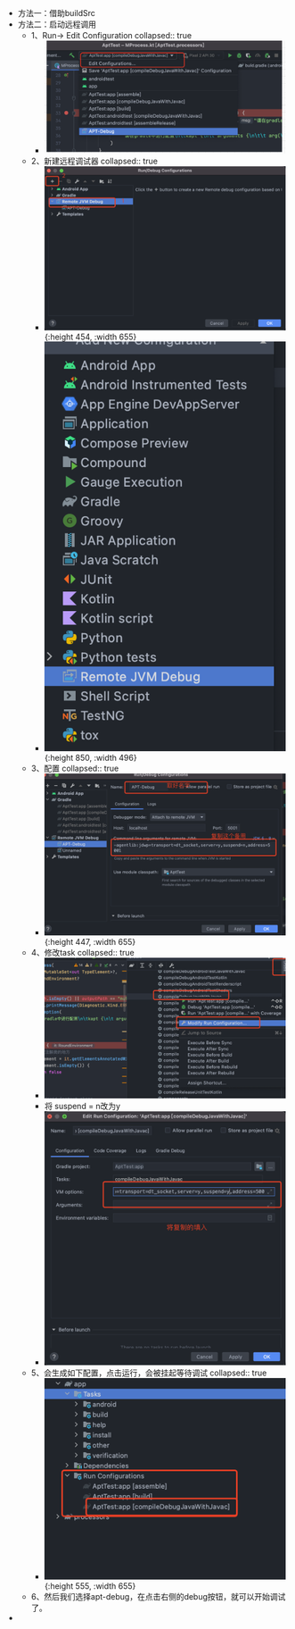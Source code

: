 - 方法一：借助buildSrc
- 方法二：启动远程调用
	- 1、Run-> Edit Configuration
	  collapsed:: true
		- ![image.png](../assets/image_1656397646365_0.png)
	- 2、新建远程调试器
	  collapsed:: true
		- ![image.png](../assets/image_1656398038260_0.png){:height 454, :width 655}
		- ![image.png](../assets/image_1656398182057_0.png){:height 850, :width 496}
	- 3、配置
	  collapsed:: true
		- ![image.png](../assets/image_1656398713483_0.png){:height 447, :width 655}
	- 4、修改task
	  collapsed:: true
		- ![image.png](../assets/image_1656398867425_0.png)
		- 将 suspend = n改为y
		- ![image.png](../assets/image_1656398948444_0.png)
	- 5、会生成如下配置，点击运行，会被挂起等待调试
	  collapsed:: true
		- ![image.png](../assets/image_1656399077747_0.png){:height 555, :width 655}
	- 6、然后我们选择apt-debug，在点击右侧的debug按钮，就可以开始调试了。
-